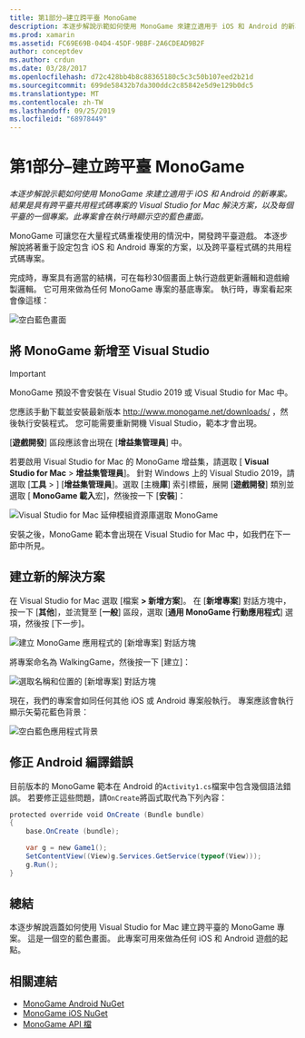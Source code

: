 ```yaml
---
title: 第1部分–建立跨平臺 MonoGame
description: 本逐步解說示範如何使用 MonoGame 來建立適用于 iOS 和 Android 的新專案。 結果是具有跨平臺共用程式碼專案的 Visual Studio for Mac 解決方案，以及每個平臺的一個專案。 此專案會在執行時顯示空的藍色畫面。
ms.prod: xamarin
ms.assetid: FC69E69B-04D4-45DF-9BBF-2A6CDEAD9B2F
author: conceptdev
ms.author: crdun
ms.date: 03/28/2017
ms.openlocfilehash: d72c428bb4b8c88365180c5c3c50b107eed2b21d
ms.sourcegitcommit: 699de58432b7da300ddc2c85842e5d9e129b0dc5
ms.translationtype: MT
ms.contentlocale: zh-TW
ms.lasthandoff: 09/25/2019
ms.locfileid: "68978449"
---
```

# <a name="part-1--creating-a-cross-platform-monogame"></a>第1部分–建立跨平臺 MonoGame

_本逐步解說示範如何使用 MonoGame 來建立適用于 iOS 和 Android 的新專案。結果是具有跨平臺共用程式碼專案的 Visual Studio for Mac 解決方案，以及每個平臺的一個專案。此專案會在執行時顯示空的藍色畫面。_

MonoGame 可讓您在大量程式碼重複使用的情況中，開發跨平臺遊戲。 本逐步解說將著重于設定包含 iOS 和 Android 專案的方案，以及跨平臺程式碼的共用程式碼專案。

完成時，專案具有適當的結構，可在每秒30個畫面上執行遊戲更新邏輯和遊戲繪製邏輯。 它可用來做為任何 MonoGame 專案的基底專案。 執行時，專案看起來會像這樣：

![空白藍色畫面](part1-images/image1.png)

## <a name="adding-monogame-to-visual-studio"></a>將 MonoGame 新增至 Visual Studio

> [!IMPORTANT]
> MonoGame 預設不會安裝在 Visual Studio 2019 或 Visual Studio for Mac 中。
>
> 您應該手動下載並安裝最新版本 http://www.monogame.net/downloads/ ，然後執行安裝程式。 您可能需要重新開機 Visual Studio，範本才會出現。
>
> [**遊戲開發**] 區段應該會出現在 [**增益集管理員**] 中。

若要啟用 Visual Studio for Mac 的 MonoGame 增益集，請選取 [ **Visual Studio for Mac**  > **增益集管理員**]。 針對 Windows 上的 Visual Studio 2019，請選取 [**工具** > ] [**增益集管理員**]。選取 [主機**庫**] 索引標籤，展開 [**遊戲開發**] 類別並選取 [ **MonoGame 載入**宏]，然後按一下 [**安裝**]：

![Visual Studio for Mac 延伸模組資源庫選取 MonoGame](part1-images/image2.png)

安裝之後，MonoGame 範本會出現在 Visual Studio for Mac 中，如我們在下一節中所見。

## <a name="creating-a-new-solution"></a>建立新的解決方案

在 Visual Studio for Mac 選取 [檔案 **> 新增方案**]。 在 [**新增專案**] 對話方塊中，按一下 [**其他**]，並流覽至 [**一般**] 區段，選取 [**通用 MonoGame 行動應用程式**] 選項，然後按 [下一步]。

![建立 MonoGame 應用程式的 [新增專案] 對話方塊](part1-images/image3.png)

將專案命名為 WalkingGame，然後按一下 [建立]：

![選取名稱和位置的 [新增專案] 對話方塊](part1-images/image4.png)

現在，我們的專案會如同任何其他 iOS 或 Android 專案般執行。 專案應該會執行顯示矢菊花藍色背景：

![空白藍色應用程式背景](part1-images/image5.png)

## <a name="fixing-android-compile-errors"></a>修正 Android 編譯錯誤

目前版本的 MonoGame 範本在 Android 的`Activity1.cs`檔案中包含幾個語法錯誤。 若要修正這些問題，請`OnCreate`將函式取代為下列內容：

```csharp
protected override void OnCreate (Bundle bundle)
{
    base.OnCreate (bundle);

    var g = new Game1();
    SetContentView((View)g.Services.GetService(typeof(View)));
    g.Run();
}
```

## <a name="summary"></a>總結

本逐步解說涵蓋如何使用 Visual Studio for Mac 建立跨平臺的 MonoGame 專案。 這是一個空的藍色畫面。 此專案可用來做為任何 iOS 和 Android 遊戲的起點。

## <a name="related-links"></a>相關連結

- [MonoGame Android NuGet](https://www.nuget.org/packages/MonoGame.Framework.Android/)
- [MonoGame iOS NuGet](https://www.nuget.org/packages/MonoGame.Framework.iOS/)
- [MonoGame API 檔](http://www.monogame.net/documentation/?page=main)
